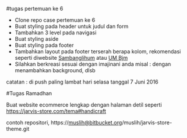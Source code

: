 #tugas pertemuan ke 6

* Clone repo case pertemuan ke 6
* Buat styling pada header untuk judul dan form
* Tambahkan 3 level pada navigasi
* Buat styling aside
* Buat styling pada footer
* Tambahkan layout pada footer terserah berapa kolom, rekomendasi seperti diwebsite <a href="http://rsjsambanglihum.kalselprov.go.id/">Sambanglihum</a> atau <a href="http://umbjm.ac.id/">UM Bjm</a>
* Silahkan berkreasi sesuai dengan imajinani anda misal : dengan menambahkan background, dlsb


catatan : di push paling lambat hari selasa tanggal 7 Juni 2016



#Tugas Ramadhan

Buat website ecommerce lengkap dengan halaman detil seperti https://jarvis-store.com/tema#handicraft

contoh repositori, https://muslih@bitbucket.org/muslih/jarvis-store-theme.git

